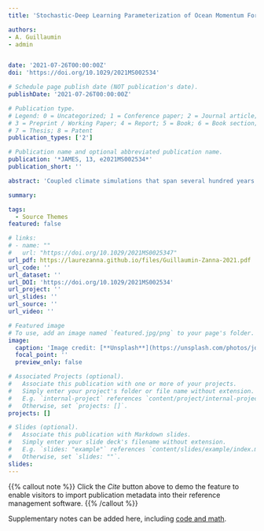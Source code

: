 ```yaml
---
title: 'Stochastic-Deep Learning Parameterization of Ocean Momentum Forcing'

authors:
- A. Guillaumin
- admin 


date: '2021-07-26T00:00:00Z'
doi: 'https://doi.org/10.1029/2021MS002534'

# Schedule page publish date (NOT publication's date).
publishDate: '2021-07-26T00:00:00Z'

# Publication type.
# Legend: 0 = Uncategorized; 1 = Conference paper; 2 = Journal article;
# 3 = Preprint / Working Paper; 4 = Report; 5 = Book; 6 = Book section;
# 7 = Thesis; 8 = Patent
publication_types: ['2']

# Publication name and optional abbreviated publication name.
publication: '*JAMES, 13, e2021MS002534*'
publication_short: ''

abstract: 'Coupled climate simulations that span several hundred years cannot be run at a high-enough spatial resolution to resolve mesoscale ocean dynamics. Recently, several studies have considered Deep Learning to parameterize subgrid forcing within macroscale ocean equations using data from ocean-only simulations with idealized geometry. We present a stochastic Deep Learning parameterization that is trained on data generated by CM2.6, a high-resolution state-of-the-art coupled climate model. We train a Convolutional Neural Network for the subgrid momentum forcing using macroscale surface velocities from a few selected subdomains with different dynamical regimes. At each location of the coarse grid, rather than predicting a single number for the subgrid momentum forcing, we predict both the mean and standard deviation of a Gaussian probability distribution. This approach requires training our neural network to minimize a negative log-likelihood loss function rather than the Mean Square Error, which has been the standard in applications of Deep Learning to the problem of parameterizations. Each estimate of the conditional mean subgrid forcing is thus associated with an uncertainty estimate–the standard deviation—which will form the basis for a stochastic subgrid parameterization. Offline tests show that our parameterization generalizes well to the global oceans and a climate with increased urn:x-wiley:19422466:media:jame21414:jame21414-math-0001 levels without further training. We then implement our learned stochastic parameterization in an eddy-permitting idealized shallow water model. The implementation is stable and improves some statistics of the flow. Our work demonstrates the potential of combining Deep Learning tools with a probabilistic approach in parameterizing unresolved ocean dynamics.'

summary: 

tags:
  - Source Themes
featured: false

# links:
# - name: ""
#   url: "https://doi.org/10.1029/2021MS0025347"
url_pdf: https://laurezanna.github.io/files/Guillaumin-Zanna-2021.pdf
url_code: ''
url_dataset: ''
url_DOI: 'https://doi.org/10.1029/2021MS002534'
url_project: ''
url_slides: ''
url_source: ''
url_video: ''

# Featured image
# To use, add an image named `featured.jpg/png` to your page's folder.
image:
  caption: 'Image credit: [**Unsplash**](https://unsplash.com/photos/jdD8gXaTZsc)'
  focal_point: ''
  preview_only: false

# Associated Projects (optional).
#   Associate this publication with one or more of your projects.
#   Simply enter your project's folder or file name without extension.
#   E.g. `internal-project` references `content/project/internal-project/index.md`.
#   Otherwise, set `projects: []`.
projects: []

# Slides (optional).
#   Associate this publication with Markdown slides.
#   Simply enter your slide deck's filename without extension.
#   E.g. `slides: "example"` references `content/slides/example/index.md`.
#   Otherwise, set `slides: ""`.
slides:
---
```


{{% callout note %}}
Click the _Cite_ button above to demo the feature to enable visitors to import publication metadata into their reference management software.
{{% /callout %}}

Supplementary notes can be added here, including [code and math](https://wowchemy.com/docs/content/writing-markdown-latex/).
